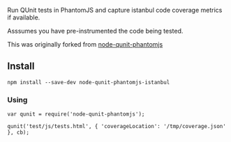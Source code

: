 
Run QUnit tests in PhantomJS and capture istanbul code coverage metrics if available.

Asssumes you have pre-instrumented the code being tested.

This was originally forked from [node-qunit-phantomjs](https://github.com/jonkemp/node-qunit-phantomjs)

## Install

```
npm install --save-dev node-qunit-phantomjs-istanbul
```

### Using

```
var qunit = require('node-qunit-phantomjs');

qunit('test/js/tests.html', { 'coverageLocation': '/tmp/coverage.json' }, cb);

```
